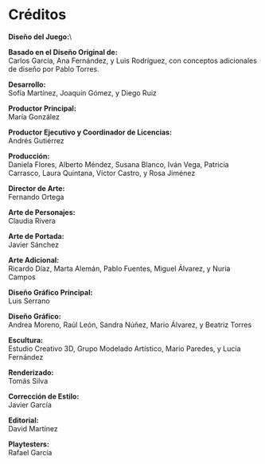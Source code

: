 # Créditos

**Diseño del Juego:**\




**Basado en el Diseño Original de:**\
Carlos García, Ana Fernández, y Luis Rodríguez, con conceptos adicionales de diseño por Pablo Torres.

**Desarrollo:**\
Sofía Martínez, Joaquín Gómez, y Diego Ruiz

**Productor Principal:**\
María González

**Productor Ejecutivo y Coordinador de Licencias:**\
Andrés Gutiérrez

**Producción:**\
Daniela Flores, Alberto Méndez, Susana Blanco, Iván Vega, Patricia Carrasco, Laura Quintana, Víctor Castro, y Rosa Jiménez

**Director de Arte:**\
Fernando Ortega

**Arte de Personajes:**\
Claudia Rivera

**Arte de Portada:**\
Javier Sánchez

**Arte Adicional:**\
Ricardo Díaz, Marta Alemán, Pablo Fuentes, Miguel Álvarez, y Nuria Campos

**Diseño Gráfico Principal:**\
Luis Serrano

**Diseño Gráfico:**\
Andrea Moreno, Raúl León, Sandra Núñez, Mario Álvarez, y Beatriz Torres

**Escultura:**\
Estudio Creativo 3D, Grupo Modelado Artístico, Mario Paredes, y Lucía Fernández

**Renderizado:**\
Tomás Silva

**Corrección de Estilo:**\
Javier García

**Editorial:**\
David Martínez

**Playtesters:**\
Rafael García
